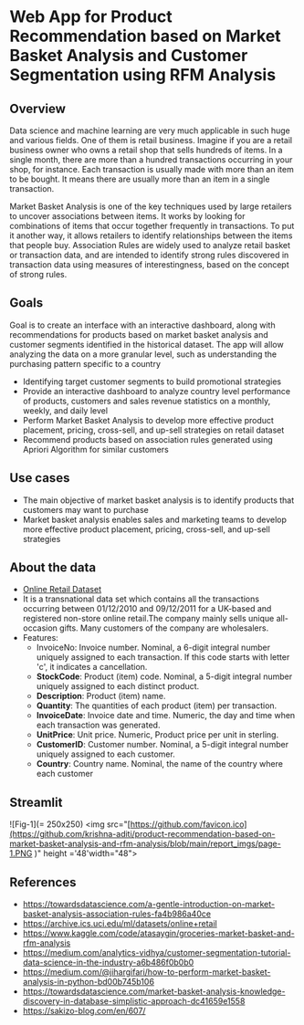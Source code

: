 # Web App for Product Recommendation based on Market Basket Analysis and Customer Segmentation using RFM Analysis

## Overview
Data science and machine learning are very much applicable in such huge and various fields. One of them is retail business. Imagine if you are a retail business owner who owns a retail shop that sells hundreds of items. In a single month, there are more than a hundred transactions occurring in your shop, for instance. Each transaction is usually made with more than an item to be bought. It means there are usually more than an item in a single transaction.

Market Basket Analysis is one of the key techniques used by large retailers to uncover associations between items. It works by looking for combinations of items that occur together frequently in transactions. To put it another way, it allows retailers to identify relationships between the items that people buy. Association Rules are widely used to analyze retail basket or transaction data, and are intended to identify strong rules discovered in transaction data using measures of interestingness, based on the concept of strong rules.

## Goals
Goal is to create an interface with an interactive dashboard, along with recommendations for products based on market basket analysis and customer segments identified in the historical dataset. The app will allow analyzing the data on a more granular level, such as understanding the purchasing pattern specific to a country
- Identifying target customer segments to build promotional strategies 
- Provide an interactive dashboard to analyze country level performance of products, customers and sales revenue statistics on a monthly, weekly, and daily level
- Perform Market Basket Analysis to develop more effective product placement, pricing, cross-sell, and up-sell strategies on retail dataset
- Recommend products based on association rules generated using Apriori Algorithm for similar customers

## Use cases
- The main objective of market basket analysis is to identify products that customers may want to purchase
- Market basket analysis enables sales and marketing teams to develop more effective product placement, pricing, cross-sell, and up-sell strategies

## About the data
- [Online Retail Dataset](https://archive.ics.uci.edu/ml/machine-learning-databases/00352/Online%20Retail.xlsx)
- It is a transnational data set which contains all the transactions occurring between 01/12/2010 and 09/12/2011 for a UK-based and registered non-store online retail.The company mainly sells unique all-occasion gifts. Many customers of the company are wholesalers.
- Features:
  - InvoiceNo: Invoice number. Nominal, a 6-digit integral number uniquely assigned to each transaction. If this code starts with letter 'c', it indicates a cancellation.
  - **StockCode**: Product (item) code. Nominal, a 5-digit integral number uniquely assigned to each distinct product. 
  - **Description**: Product (item) name.
  - **Quantity**: The quantities of each product (item) per transaction.
  - **InvoiceDate**: Invoice date and time. Numeric, the day and time when each transaction was generated. 
  - **UnitPrice**: Unit price. Numeric, Product price per unit in sterling.
  - **CustomerID**: Customer number. Nominal, a 5-digit integral number uniquely assigned to each customer. 
  - **Country**: Country name. Nominal, the name of the country where each customer 

## Streamlit
![Fig-1](= 250x250)
<img src="[https://github.com/favicon.ico](https://github.com/krishna-aditi/product-recommendation-based-on-market-basket-analysis-and-rfm-analysis/blob/main/report_imgs/page-1.PNG )" height ='48'width="48">

## References
- https://towardsdatascience.com/a-gentle-introduction-on-market-basket-analysis-association-rules-fa4b986a40ce
- https://archive.ics.uci.edu/ml/datasets/online+retail
- https://www.kaggle.com/code/atasaygin/groceries-market-basket-and-rfm-analysis
- https://medium.com/analytics-vidhya/customer-segmentation-tutorial-data-science-in-the-industry-a6b486f0b0b0
- https://medium.com/@jihargifari/how-to-perform-market-basket-analysis-in-python-bd00b745b106
- https://towardsdatascience.com/market-basket-analysis-knowledge-discovery-in-database-simplistic-approach-dc41659e1558
- https://sakizo-blog.com/en/607/
